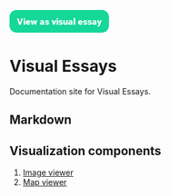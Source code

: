 <a href="https://visual-essays.app"><img src="/ve-button.png"></a>

# Visual Essays

Documentation site for Visual Essays.

## Markdown

## Visualization components

1. [Image viewer](visualization-components/image-viewer)
2. [Map viewer](visualization-components/map-viewer)
